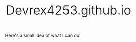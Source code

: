 # Devrex4253.github.io
Here's a small idea of what I can do!
<html lang="en">
<head>
    <meta charset="UTF-8">
    <meta name="viewport" content="width=device-width, initial-scale=1.0">
    <title>Marno Geduld - Graphic Designer</title>
    <style>
        * {
            margin: 0;
            padding: 0;
            box-sizing: border-box;
        }
        
        body {
            font-family: -apple-system, BlinkMacSystemFont, 'Segoe UI', Roboto, Oxygen, Ubuntu, Cantarell, sans-serif;
            line-height: 1.6;
            color: #333;
            background-color: #fafafa;
        }
        
        .container {
            max-width: 800px;
            margin: 0 auto;
            padding: 0 20px;
        }
        
        header {
            background-color: #000;
            color: #fff;
            padding: 2rem 0;
            text-align: center;
        }
        
        nav {
            margin-top: 1rem;
        }
        
        nav a {
            color: #fff;
            text-decoration: none;
            margin: 0 1rem;
            font-size: 0.9rem;
            text-transform: uppercase;
            letter-spacing: 1px;
        }
        
        nav a:hover {
            color: #8fbc8f;
        }
        
        .hero {
            padding: 4rem 0;
            text-align: center;
            background-color: #fff;
        }
        
        h1 {
            font-size: 2.5rem;
            margin-bottom: 1rem;
            color: #000;
            font-weight: 300;
        }
        
        .tagline {
            font-size: 1.2rem;
            color: #666;
            margin-bottom: 2rem;
        }
        
        .about {
            padding: 3rem 0;
            background-color: #f5f5f5;
        }
        
        .about h2 {
            color: #000;
            margin-bottom: 1rem;
            font-size: 1.8rem;
            font-weight: 300;
        }
        
        .about p {
            color: #555;
            margin-bottom: 1rem;
        }
        
        .contact {
            padding: 3rem 0;
            background-color: #fff;
            text-align: center;
        }
        
        .contact h2 {
            color: #000;
            margin-bottom: 1rem;
            font-size: 1.8rem;
            font-weight: 300;
        }
        
        .contact-info {
            color: #666;
            margin-bottom: 0.5rem;
        }
        
        .btn {
            display: inline-block;
            padding: 12px 24px;
            background-color: #8fbc8f;
            color: #fff;
            text-decoration: none;
            border-radius: 4px;
            margin-top: 1rem;
            transition: background-color 0.3s;
        }
        
        .btn:hover {
            background-color: #7aa87a;
        }
        
        footer {
            background-color: #000;
            color: #fff;
            text-align: center;
            padding: 2rem 0;
            font-size: 0.9rem;
        }
        
        @media (max-width: 600px) {
            h1 {
                font-size: 2rem;
            }
            
            nav a {
                display: block;
                margin: 0.5rem 0;
            }
        }
    </style>
</head>
<body>
    <header>
        <div class="container">
            <h1>Marno Geduld</h1>
            <p>Graphic Designer</p>
            <nav>
                <a href="index.html">Home</a>
                <a href="projects.html">Projects</a>
            </nav>
        </div>
    </header>

    <section class="hero">
        <div class="container">
            <h1>Creative Visual Solutions</h1>
            <p class="tagline">Minimal design with maximum impact</p>
        </div>
    </section>

    <section class="about">
        <div class="container">
            <h2>About Me</h2>
            <p>I'm a passionate graphic designer specializing in clean, minimal design that communicates effectively. With 5+ years of experience, I focus on creating visual identities that are both beautiful and functional.</p>
            <p>My approach combines strategic thinking with creative execution, ensuring every design serves its intended purpose while maintaining aesthetic excellence.</p>
            <p>Specialties: Brand Identity, Print Design, Digital Graphics, Typography</p>
        </div>
    </section>

    <section class="contact">
        <div class="container">
            <h2>Let's Work Together</h2>
            <p class="contact-info">Email: m.dev.geduld38@gmail.com</p>
            <p class="contact-info">Phone: 065 908 5378</p>
            <p class="contact-info">Location: Cape Town, South Africa</p>
            <a href="mailto:m.dev.geduld38@gmail.com" class="btn">Get In Touch</a>
        </div>
    </section>

    <footer>
        <div class="container">
            <p>&copy; 2025 Marno Geduld. All rights reserved.</p>
        </div>
    </footer>
</body>
</html>
<!DOCTYPE html>
<html lang="en">
<head>
    <meta charset="UTF-8">
    <meta name="viewport" content="width=device-width, initial-scale=1.0">
    <title>Projects - Marno Geduld</title>
    <style>
        * {
            margin: 0;
            padding: 0;
            box-sizing: border-box;
        }
        
        body {
            font-family: -apple-system, BlinkMacSystemFont, 'Segoe UI', Roboto, Oxygen, Ubuntu, Cantarell, sans-serif;
            line-height: 1.6;
            color: #333;
            background-color: #fafafa;
        }
        
        .container {
            max-width: 1000px;
            margin: 0 auto;
            padding: 0 20px;
        }
        
        header {
            background-color: #000;
            color: #fff;
            padding: 2rem 0;
            text-align: center;
        }
        
        nav {
            margin-top: 1rem;
        }
        
        nav a {
            color: #fff;
            text-decoration: none;
            margin: 0 1rem;
            font-size: 0.9rem;
            text-transform: uppercase;
            letter-spacing: 1px;
        }
        
        nav a:hover {
            color: #8fbc8f;
        }
        
        .projects {
            padding: 4rem 0;
            background-color: #fff;
        }
        
        h1 {
            text-align: center;
            font-size: 2.5rem;
            margin-bottom: 3rem;
            color: #000;
            font-weight: 300;
        }
        
        .project-grid {
            display: grid;
            grid-template-columns: repeat(auto-fit, minmax(300px, 1fr));
            gap: 2rem;
            margin-bottom: 3rem;
        }
        
        .project-card {
            background-color: #f9f9f9;
            border: 1px solid #e0e0e0;
            border-radius: 8px;
            overflow: hidden;
            transition: transform 0.3s, box-shadow 0.3s;
        }
        
        .project-card:hover {
            transform: translateY(-5px);
            box-shadow: 0 10px 30px rgba(0,0,0,0.1);
        }
        
        .project-image {
            width: 100%;
            height: 200px;
            background-color: #ddd;
            display: flex;
            align-items: center;
            justify-content: center;
            color: #999;
            font-size: 0.9rem;
        }
        
        .project-info {
            padding: 1.5rem;
        }
        
        .project-title {
            font-size: 1.3rem;
            margin-bottom: 0.5rem;
            color: #000;
        }
        
        .project-description {
            color: #666;
            margin-bottom: 1rem;
        }
        
        .project-tags {
            display: flex;
            flex-wrap: wrap;
            gap: 0.5rem;
        }
        
        .tag {
            background-color: #8fbc8f;
            color: #fff;
            padding: 4px 8px;
            border-radius: 4px;
            font-size: 0.8rem;
        }
        
        .add-project {
            text-align: center;
            padding: 2rem;
            background-color: #f5f5f5;
            border-radius: 8px;
            margin-top: 2rem;
        }
        
        .add-project h3 {
            color: #666;
            margin-bottom: 1rem;
        }
        
        .edit-note {
            background-color: #8fbc8f;
            color: #fff;
            padding: 1rem;
            border-radius: 4px;
            margin-bottom: 2rem;
            text-align: center;
        }
        
        footer {
            background-color: #000;
            color: #fff;
            text-align: center;
            padding: 2rem 0;
            font-size: 0.9rem;
        }
        
        @media (max-width: 600px) {
            h1 {
                font-size: 2rem;
            }
            
            nav a {
                display: block;
                margin: 0.5rem 0;
            }
        }
    </style>
</head>
<body>
    <header>
        <div class="container">
            <h1>Marno Geduld</h1>
            <p>Graphic Designer</p>
            <nav>
                <a href="index.html">Home</a>
                <a href="projects.html">Projects</a>
            </nav>
        </div>
    </header>

    <section class="projects">
        <div class="container">
            <div class="edit-note">
                <strong>Admin Note:</strong> To add/edit projects, modify this HTML file directly in your GitHub repository.
            </div>
            
            <h1>Selected Projects</h1>
            
            <div class="project-grid">
                <!-- Project 1 -->
                <div class="project-card">
                    <div class="project-image">
                        [Project Image 1]
                    </div>
                    <div class="project-info">
                        <h3 class="project-title">Brand Identity Design</h3>
                        <p class="project-description">Complete brand identity package including logo design, color palette, and brand guidelines for a sustainable fashion startup.</p>
                        <div class="project-tags">
                            <span class="tag">Branding</span>
                            <span class="tag">Logo</span>
                            <span class="tag">Guidelines</span>
                        </div>
                    </div>
                </div>

                <!-- Project 2 -->
                <div class="project-card">
                    <div class="project-image">
                        [Project Image 2]
                    </div>
                    <div class="project-info">
                        <h3 class="project-title">Editorial Layout</h3>
                        <p class="project-description">Magazine spread design featuring clean typography and strategic use of white space for enhanced readability.</p>
                        <div class="project-tags">
                            <span class="tag">Print</span>
                            <span class="tag">Typography</span>
                            <span class="tag">Layout</span>
                        </div>
                    </div>
                </div>

                <!-- Project 3 -->
                <div class="project-card">
                    <div class="project-image">
                        [Project Image 3]
                    </div>
                    <div class="project-info">
                        <h3 class="project-title">Digital Campaign</h3>
                        <p class="project-description">Social media graphics and digital advertisements for a product launch campaign, maintaining consistent visual language.</p>
                        <div class="project-tags">
                            <span class="tag">Digital</span>
                            <span class="tag">Social Media</span>
                            <span class="tag">Campaign</span>
                        </div>
                    </div>
                </div>

                <!-- Project 4 -->
                <div class="project-card">
                    <div class="project-image">
                        [Project Image 4]
                    </div>
                    <div class="project-info">
                        <h3 class="project-title">Packaging Design</h3>
                        <p class="project-description">Minimal packaging design for organic skincare products, emphasizing sustainability and premium quality.</p>
                        <div class="project-tags">
                            <span class="tag">Packaging</span>
                            <span class="tag">Sustainable</span>
                            <span class="tag">Product</span>
                        </div>
                    </div>
                </div>
            </div>

            <div class="add-project">
            </div>
        </div>
    </section>

    <footer>
        <div class="container">
            <p>&copy; 2025 DevrexLabs. All rights reserved.</p>
        </div>
    </footer>
</body>
</html>
